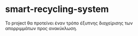 # smart-recycling-system
Το project θα προτείνει έναν τρόπο έξυπνης διαχείρισης των απορριμμάτων προς ανακύκλωση.
